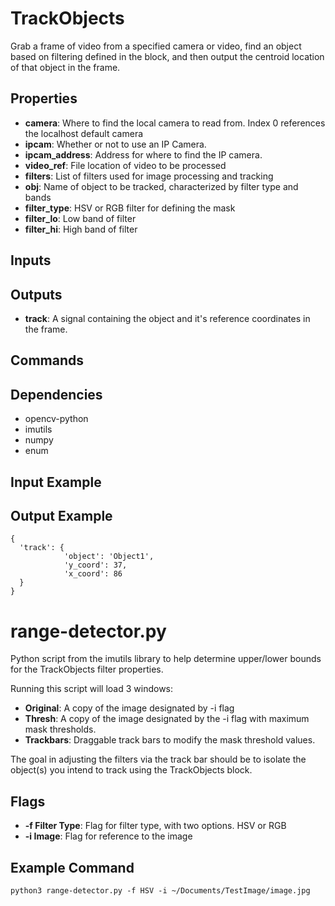 TrackObjects
============
Grab a frame of video from a specified camera or video, find an object based on filtering defined in the block, and then output the centroid location of that object in the frame.

Properties
----------
- **camera**: Where to find the local camera to read from. Index 0 references the localhost default camera
- **ipcam**: Whether or not to use an IP Camera.
- **ipcam_address**: Address for where to find the IP camera.
- **video_ref**: File location of video to be processed
- **filters**: List of filters used for image processing and tracking
- **obj**: Name of object to be tracked, characterized by filter type and bands
- **filter_type**: HSV or RGB filter for defining the mask
- **filter_lo**: Low band of filter
- **filter_hi**: High band of filter


Inputs
------

Outputs
-------
- **track**: A signal containing the object and it's reference coordinates in the frame.

Commands
--------

Dependencies
------------
-    opencv-python
-    imutils
-    numpy
-    enum

Input Example
-------------

Output Example
--------------
```
{
  'track': {
            'object': 'Object1',
            'y_coord': 37,
            'x_coord': 86
  }
}
```

range-detector.py
=================
Python script from the imutils library to help determine upper/lower bounds for
the TrackObjects filter properties.

Running this script will load 3 windows:
- **Original**: A copy of the image designated by -i flag
- **Thresh**: A copy of the image designated by the -i flag with maximum mask thresholds.
- **Trackbars**:  Draggable track bars to modify the mask threshold values.

The goal in adjusting the filters via the track bar should be to isolate the object(s)
you intend to track using the TrackObjects block.  

Flags
-----
- **-f Filter Type**: Flag for filter type, with two options.  HSV or RGB
- **-i Image**: Flag for reference to the image

Example Command
---------------
```
python3 range-detector.py -f HSV -i ~/Documents/TestImage/image.jpg
```
